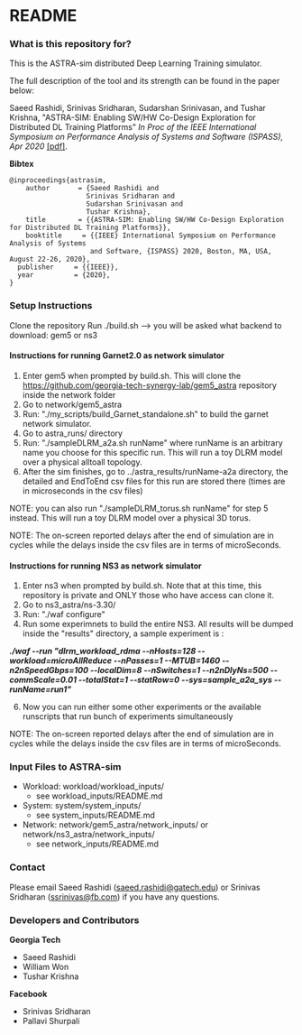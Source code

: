 # README #

### What is this repository for? ###
This is the ASTRA-sim distributed Deep Learning Training simulator. 

The full description of the tool and its strength can be found in the paper below:

Saeed Rashidi, Srinivas Sridharan, Sudarshan Srinivasan, and Tushar Krishna, "ASTRA-SIM: Enabling SW/HW Co-Design Exploration for Distributed DL Training Platforms"
*In Proc of the IEEE International Symposium on Performance Analysis of Systems and Software (ISPASS), Apr 2020*
[[pdf]](https://synergy.ece.gatech.edu/wp-content/uploads/sites/332/2020/03/astrasim_ispass2020.pdf).

**Bibtex**

    @inproceedings{astrasim,
        author       = {Saeed Rashidi and
                       Srinivas Sridharan and
                       Sudarshan Srinivasan and
                       Tushar Krishna},
        title        = {{ASTRA-SIM: Enabling SW/HW Co-Design Exploration for Distributed DL Training Platforms}},
        booktitle     = {{IEEE} International Symposium on Performance Analysis of Systems 
                        and Software, {ISPASS} 2020, Boston, MA, USA, August 22-26, 2020},
      publisher     = {{IEEE}},
      year          = {2020},
    }


### Setup Instructions ###

Clone the repository
Run ./build.sh --> you will be asked what backend to download: gem5 or ns3

#### Instructions for running Garnet2.0 as network simulator
1. Enter gem5 when prompted by build.sh. This will clone the https://github.com/georgia-tech-synergy-lab/gem5_astra repository inside the network folder
2. Go to network/gem5_astra
3. Run: "./my_scripts/build_Garnet_standalone.sh" to build the garnet network simulator.
4. Go to astra_runs/ directory
5. Run: "./sampleDLRM_a2a.sh runName" where runName is an arbitrary name you choose for this specific run. This will run a toy DLRM model over a physical alltoall topology.
6. After the sim finishes, go to ../astra_results/runName-a2a directory, the detailed and EndToEnd csv files for this run are stored there (times are in microseconds in the csv files)

NOTE: you can also run "./sampleDLRM_torus.sh runName" for step 5 instead. This will run a toy DLRM model over a physical 3D torus.

NOTE: The on-screen reported delays after the end of simulation are in cycles while the delays inside the csv files are in terms of microSeconds.


#### Instructions for running NS3 as network simulator
1. Enter ns3 when prompted by build.sh. Note that at this time, this repository is private and ONLY those who have access can clone it.
2. Go to ns3_astra/ns-3.30/
3. Run: "./waf configure"
3. Run some experimnets to build the entire NS3. All results will be dumped inside the "results" directory, a sample experiment is :

***./waf --run "dlrm_workload_rdma --nHosts=128 --workload=microAllReduce  --nPasses=1 --MTUB=1460  --n2nSpeedGbps=100 --localDim=8 --nSwitches=1 --n2nDlyNs=500  --commScale=0.01 --totalStat=1 --statRow=0 --sys=sample_a2a_sys  --runName=run1"***

6. Now you can run either some other experiments or the available runscripts that run bunch of experiments simultaneously

NOTE: The on-screen reported delays after the end of simulation are in cycles while the delays inside the csv files are in terms of microSeconds.


### Input Files to ASTRA-sim ###

* Workload: workload/workload_inputs/
   * see workload_inputs/README.md
* System: system/system_inputs/
   * see system_inputs/README.md
* Network: network/gem5_astra/network_inputs/ or network/ns3_astra/network_inputs/
   * see network_inputs/README.md

### Contact ###
Please email Saeed Rashidi (saeed.rashidi@gatech.edu) or Srinivas Sridharan (ssrinivas@fb.com) if you have any questions.

### Developers and Contributors ###
**Georgia Tech**
* Saeed Rashidi
* William Won
* Tushar Krishna

**Facebook**
* Srinivas Sridharan
* Pallavi Shurpali
